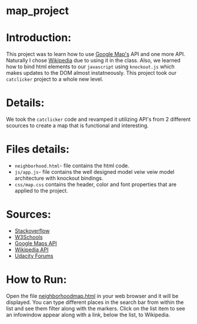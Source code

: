 # map_project

# Introduction:

This project was to learn how to use [Google Map's](https://www.google.com/maps) API and one more API.  Naturally I chose [Wikipedia](https://en.wikipedia.org/wiki/List_of_news_media_APIs) due to using it in the class.  Also, we learned how to bind html elements to our `javascript` using `knockout.js` which makes updates to the DOM almost instatneously. This project took our `catclicker` project to a whole new level.  

# Details:

We took the `catclicker` code and revamped it utilizing API's from 2 different scources to create a map that is functional and 
interesting.  

# Files details:

- `neighborhood.html`- file contains the html code.
- `js/app.js`- file contains the well designed model veiw veiw model architecture with knockout bindings.
- `css/map.css` contains the header, color and font properties that are applied to the project.

# Sources:

* [Stackoverflow](https://stackoverflow.com/)
* [W3Schools](https://www.w3schools.com/)
* [Google Maps API](https://www.google.com/webhp?sourceid=chrome-instant&ion=1&espv=2&ie=UTF-8#q=google+api)
* [Wikipedia API](https://en.wikipedia.org/wiki/List_of_news_media_APIs)
* [Udacity Forums](https://discussions.udacity.com/c/nd001-front-end-broadcast)

# How to Run:

Open the file [neighborhoodmap.html](neighborhoodmap.html) in your web browser and it will be displayed.
You can type different places in the search bar from within the list and see them filter along with the markers.  Click on the list item to see an infowindow appear along with a link, below the list, to Wikipedia. 
